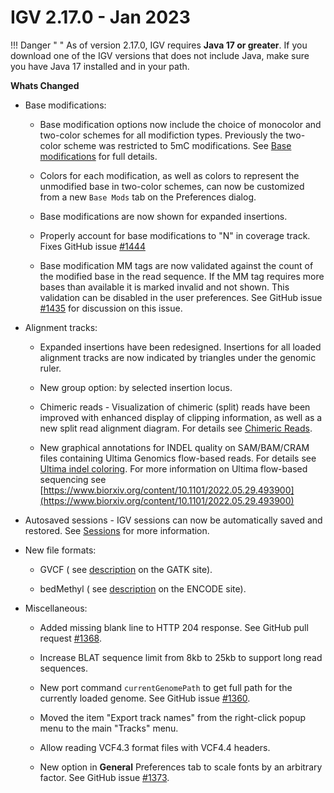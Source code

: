 # IGV 2.17.0 - Jan 2023

!!! Danger " "
    As of version 2.17.0, IGV requires **Java 17 or greater**. If you download one of the IGV versions that does not include Java, make sure you have Java 17 installed and in your path.

**Whats Changed**

* Base modifications:

    * Base modification options now include the choice of monocolor and two-color schemes for all modifiction types. Previously the two-color scheme was restricted to 5mC modifications. See [Base modifications](/UserGuide/tracks/alignments/base_modifications/) for full details.

    * Colors for each modification, as well as colors to represent the unmodified base in two-color schemes, can now be customized from a new `Base Mods` tab on the Preferences dialog.

    * Base modifications are now shown for expanded insertions.

    * Properly account for base modifications to "N" in coverage track. Fixes GitHub issue [#1444](https://github.com/igvteam/igv/issues/1444)
    
    * Base modification MM tags are now validated against the count of the modified base in the read sequence. If the MM tag requires more bases than available it is marked invalid and not shown. This validation can be disabled in the user preferences. See GitHub issue [#1435](https://github.com/igvteam/igv/issues/1435) for discussion on this issue.

* Alignment tracks:

    * Expanded insertions have been redesigned. Insertions for all loaded alignment tracks are now indicated by
      triangles under the genomic ruler.
      
    * New group option: by selected insertion locus.
   
    * Chimeric reads - Visualization of chimeric (split) reads have been improved with enhanced display of clipping
      information, as well as a new split read alignment diagram. For details
      see [Chimeric Reads](/UserGuide/tracks/alignments/chimeric_reads).
      
    * New graphical annotations for INDEL quality on SAM/BAM/CRAM files containing Ultima Genomics flow-based reads.
      For details see [Ultima indel coloring](/UserGuide/tracks/alignments/ultima/ultima/). For more information
      on Ultima flow-based sequencing
      see [https://www.biorxiv.org/content/10.1101/2022.05.29.493900](https://www.biorxiv.org/content/10.1101/2022.05.29.493900)


* Autosaved sessions - IGV sessions can now be automatically saved and restored.
  See [Sessions](/UserGuide/sessions/#session-autosave) for more information.


* New file formats:

    * GVCF (
      see [description](https://gatk.broadinstitute.org/hc/en-us/articles/360035531812-GVCF-Genomic-Variant-Call-Format)
      on the GATK site).
      
    * bedMethyl (
      see [description](https://www.google.com/url?sa=t&rct=j&q=&esrc=s&source=web&cd=&cad=rja&uact=8&ved=2ahUKEwjnurf9zfmCAxU9FFkFHfjeAwsQFnoECA4QAw&url=https%3A%2F%2Fwww.encodeproject.org%2Fdata-standards%2Fwgbs%2F%23%3A~%3Atext%3Dstates%2520at%2520CpG.-%2CDescription%2520of%2520bedMethyl%2520file%2CStart%2520position%2520in%2520chromosome&usg=AOvVaw21Dwl3k4lFCnoVxG8q8Ffg&opi=89978449)
      on the ENCODE site).

* Miscellaneous:

    * Added missing blank line to HTTP 204 response. See GitHub pull request [#1368](https://github.com/igvteam/igv/pull/1368).
    
    * Increase BLAT sequence limit from 8kb to 25kb to support long read sequences.
    
    * New port command `currentGenomePath` to get full path for the currently loaded
      genome. See GitHub issue [#1360](https://github.com/igvteam/igv/pull/1360).
      
    * Moved the item "Export track names" from the right-click popup menu to the main "Tracks" menu.
    
    * Allow reading VCF4.3 format files with VCF4.4 headers.
    
    * New option in **General** Preferences tab to scale fonts by an arbitrary factor. See
      GitHub issue [#1373](https://github.com/igvteam/igv/issues/1373).




